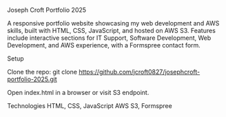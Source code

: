 Joseph Croft Portfolio 2025

A responsive portfolio website showcasing my web development and AWS skills, built with HTML, CSS, JavaScript, and hosted on AWS S3. Features include interactive sections for IT Support, Software Development, Web Development, and AWS experience, with a Formspree contact form.

Setup

Clone the repo: git clone https://github.com/jcroft0827/josephcroft-portfolio-2025.git


Open index.html in a browser or visit S3 endpoint.

Technologies
HTML, CSS, JavaScript
AWS S3, Formspree